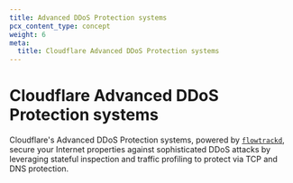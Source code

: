 ```yaml
---
title: Advanced DDoS Protection systems
pcx_content_type: concept
weight: 6
meta:
  title: Cloudflare Advanced DDoS Protection systems
---
```


# Cloudflare Advanced DDoS Protection systems

Cloudflare's Advanced DDoS Protection systems, powered by [`flowtrackd`](https://blog.cloudflare.com/announcing-flowtrackd/), secure your Internet properties against sophisticated DDoS attacks by leveraging stateful inspection and traffic profiling to protect via TCP and DNS protection.